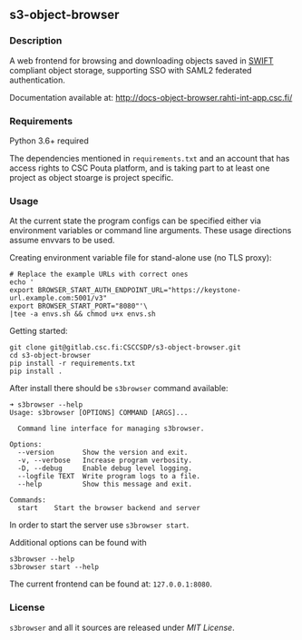 ## s3-object-browser

### Description

A web frontend for browsing and downloading objects saved in [SWIFT](https://docs.openstack.org/swift/latest/)
compliant object storage, supporting SSO with SAML2 federated authentication.

Documentation available at: http://docs-object-browser.rahti-int-app.csc.fi/

### Requirements

Python 3.6+ required

The dependencies mentioned in `requirements.txt` and an account that has access
rights to CSC Pouta platform, and is taking part to at least one project as
object stoarge is project specific.

### Usage

At the current state the program configs can be specified either via environment
variables or command line arguments. These usage directions assume envvars to be used.

Creating environment variable file for stand-alone use (no TLS proxy):
```
# Replace the example URLs with correct ones
echo '
export BROWSER_START_AUTH_ENDPOINT_URL="https://keystone-url.example.com:5001/v3"
export BROWSER_START_PORT="8080"'\
|tee -a envs.sh && chmod u+x envs.sh
```

Getting started:
```
git clone git@gitlab.csc.fi:CSCCSDP/s3-object-browser.git
cd s3-object-browser
pip install -r requirements.txt
pip install .
```

After install there should be `s3browser` command available:
```
➜ s3browser --help
Usage: s3browser [OPTIONS] COMMAND [ARGS]...

  Command line interface for managing s3browser.

Options:
  --version       Show the version and exit.
  -v, --verbose   Increase program verbosity.
  -D, --debug     Enable debug level logging.
  --logfile TEXT  Write program logs to a file.
  --help          Show this message and exit.

Commands:
  start    Start the browser backend and server
```

In order to start the server use `s3browser start`.

Additional options can be found with
```
s3browser --help
s3browser start --help
```

The current frontend can be found at: `127.0.0.1:8080`.

### License

``s3browser`` and all it sources are released under *MIT License*.